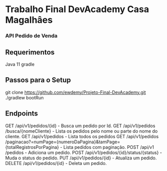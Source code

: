 # Trabalho Final DevAcademy Casa Magalhâes
### API Pedido de Venda

## Requerimentos

Java 11
gradle

## Passos para o Setup

git clone https://github.com/ewdemy/Projeto-Final-DevAcademy.git
./gradlew bootRun

## Endpoints

GET /api​/v1​/pedidos​/{id} - Busca um pedido por Id.
GET /api​/v1​/pedidos​/busca​/{nomeCliente} - Lista os pedidos pelo nome ou parte do nome do cliente.
GET /api​/v1​/pedidos - Lista todos os pedidos
GET /api​/v1​/pedidos​/paginacao?=numPage={numeroDaPagina}&tamPage={totalRegistrosPorPagina} - Lista pedidos com paginação.
POST /api​/v1​/pedidos - Adiciona um pedido.
POST /api​/v1​/pedidos​/{id}​/status​/{status} - Muda o status do pedido.
PUT ​/api​/v1​/pedidos​/{id} - Atualiza um pedido.
DELETE /api​/v1​/pedidos​/{id} - Deleta um pedido.

